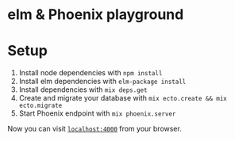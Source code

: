 # elm & Phoenix playground

# Setup

  1. Install node dependencies with `npm install`
  2. Install elm dependencies with `elm-package install`
  3. Install dependencies with `mix deps.get`
  4. Create and migrate your database with `mix ecto.create && mix ecto.migrate`
  5. Start Phoenix endpoint with `mix phoenix.server`

Now you can visit [`localhost:4000`](http://localhost:4000) from your browser.
